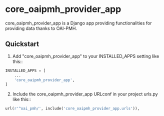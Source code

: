 # core_oaipmh_provider_app

core_oaipmh_provider_app is a Django app providing functionalities for providing data thanks to OAI-PMH.

## Quickstart

  1. Add "core_oaipmh_provider_app" to your INSTALLED_APPS setting like this::

  ```python
  INSTALLED_APPS = [
      ...
      'core_oaipmh_provider_app',
  ]
  ```

  2. Include the core_oaipmh_provider_app URLconf in your project urls.py like this::

  ```python
  url(r'^oai_pmh/', include('core_oaipmh_provider_app.urls')),
  ```

